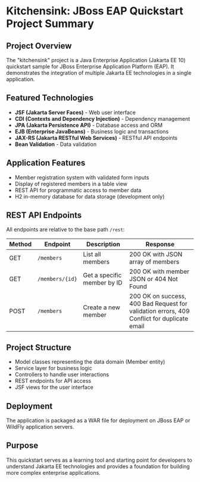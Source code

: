 # Kitchensink: JBoss EAP Quickstart Project Summary

## Project Overview
The "kitchensink" project is a Java Enterprise Application (Jakarta EE 10) quickstart sample for JBoss Enterprise Application Platform (EAP). It demonstrates the integration of multiple Jakarta EE technologies in a single application.

## Featured Technologies
- **JSF (Jakarta Server Faces)** - Web user interface
- **CDI (Contexts and Dependency Injection)** - Dependency management
- **JPA (Jakarta Persistence API)** - Database access and ORM
- **EJB (Enterprise JavaBeans)** - Business logic and transactions
- **JAX-RS (Jakarta RESTful Web Services)** - RESTful API endpoints
- **Bean Validation** - Data validation

## Application Features
- Member registration system with validated form inputs
- Display of registered members in a table view
- REST API for programmatic access to member data
- H2 in-memory database for data storage (development only)

## REST API Endpoints
All endpoints are relative to the base path `/rest`:

| Method | Endpoint | Description | Response |
|--------|----------|-------------|----------|
| GET | `/members` | List all members | 200 OK with JSON array of members |
| GET | `/members/{id}` | Get a specific member by ID | 200 OK with member JSON or 404 Not Found |
| POST | `/members` | Create a new member | 200 OK on success, 400 Bad Request for validation errors, 409 Conflict for duplicate email |

## Project Structure
- Model classes representing the data domain (Member entity)
- Service layer for business logic
- Controllers to handle user interactions
- REST endpoints for API access
- JSF views for the user interface

## Deployment
The application is packaged as a WAR file for deployment on JBoss EAP or WildFly application servers.

## Purpose
This quickstart serves as a learning tool and starting point for developers to understand Jakarta EE technologies and provides a foundation for building more complex enterprise applications. 